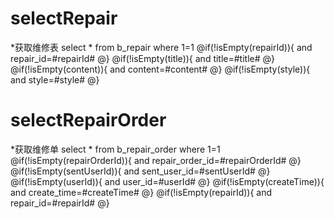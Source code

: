 selectRepair
===
*获取维修表
select * from b_repair where 1=1
@if(!isEmpty(repairId)){
and repair_id=#repairId#
@}
@if(!isEmpty(title)){
and title=#title#
@}
@if(!isEmpty(content)){
and content=#content#
@}
@if(!isEmpty(style)){
and style=#style#
@}

selectRepairOrder
===
*获取维修单
select * from b_repair_order where 1=1
@if(!isEmpty(repairOrderId)){
and repair_order_id=#repairOrderId#
@}
@if(!isEmpty(sentUserId)){
and sent_user_id=#sentUserId#
@}
@if(!isEmpty(userId)){
and user_id=#userId#
@}
@if(!isEmpty(createTime)){
and create_time=#createTime#
@}
@if(!isEmpty(repairId)){
and repair_id=#repairId#
@}